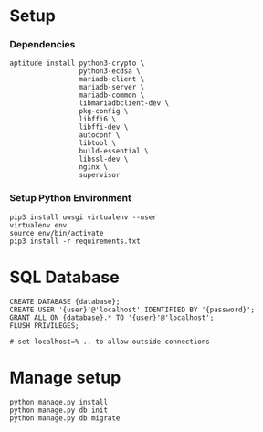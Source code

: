 # Setup

### Dependencies

    aptitude install python3-crypto \
                     python3-ecdsa \
                     mariadb-client \
                     mariadb-server \
                     mariadb-common \
                     libmariadbclient-dev \
                     pkg-config \
                     libffi6 \
                     libffi-dev \
                     autoconf \
                     libtool \
                     build-essential \
                     libssl-dev \
                     nginx \
                     supervisor

### Setup Python Environment

    pip3 install uwsgi virtualenv --user
    virtualenv env
    source env/bin/activate
    pip3 install -r requirements.txt

# SQL Database

    CREATE DATABASE {database};
    CREATE USER '{user}'@'localhost' IDENTIFIED BY '{password}';
    GRANT ALL ON {database}.* TO '{user}'@'localhost';
    FLUSH PRIVILEGES;

    # set localhost=% .. to allow outside connections

# Manage setup

    python manage.py install
    python manage.py db init
    python manage.py db migrate
